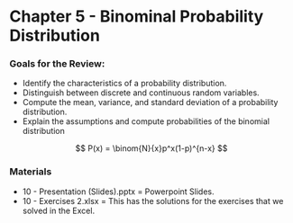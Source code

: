 # Chapter 5 - Binominal Probability Distribution

### Goals for the Review:
+ Identify the characteristics of a probability distribution.
+ Distinguish between discrete and continuous random variables.
+ Compute the mean, variance, and standard deviation of a probability distribution.
+ Explain the assumptions and compute probabilities of the binomial distribution

$$ 
P(x) = \binom{N}{x}p^x(1-p)^{n-x}
$$

### Materials
+ 10 - Presentation (Slides).pptx = Powerpoint Slides.
+ 10 - Exercises 2.xlsx = This has the solutions for the exercises that we solved in the Excel.
